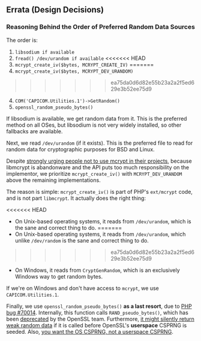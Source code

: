 ## Errata (Design Decisions)

### Reasoning Behind the Order of Preferred Random Data Sources

The order is:

 1. `libsodium if available`
 2. `fread() /dev/urandom if available`
<<<<<<< HEAD
 3. `mcrypt_create_iv($bytes, MCRYPT_CREATE_IV)`
=======
 3. `mcrypt_create_iv($bytes, MCRYPT_DEV_URANDOM)`
>>>>>>> ea75da0d6d82e55b23a2a2f5ed629e3b52ee75d9
 4. `COM('CAPICOM.Utilities.1')->GetRandom()`
 5. `openssl_random_pseudo_bytes()`

If libsodium is available, we get random data from it. This is the preferred
method on all OSes, but libsodium is not very widely installed, so other
fallbacks are available.

Next, we read `/dev/urandom` (if it exists). This is the preferred file to read
for random data for cryptographic purposes for BSD and Linux.

Despite [strongly urging people not to use mcrypt in their projects](https://paragonie.com/blog/2015/05/if-you-re-typing-word-mcrypt-into-your-code-you-re-doing-it-wrong),
because libmcrypt is abandonware and the API puts too much responsibility on the
implementor, we prioritize `mcrypt_create_iv()` with `MCRYPT_DEV_URANDOM` above
the remaining implementations.

The reason is simple: `mcrypt_create_iv()` is part of PHP's `ext/mcrypt` code,
and is not part `libmcrypt`. It actually does the right thing:

<<<<<<< HEAD
 * On Unix-based operating systems, it reads from `/dev/urandom`, which is the
   sane and correct thing to do.
=======
 * On Unix-based operating systems, it reads from `/dev/urandom`, which unlike `/dev/random`
   is the sane and correct thing to do.
>>>>>>> ea75da0d6d82e55b23a2a2f5ed629e3b52ee75d9
 * On Windows, it reads from `CryptGenRandom`, which is an exclusively Windows
   way to get random bytes.

If we're on Windows and don't have access to `mcrypt`, we use `CAPICOM.Utilities.1`.

Finally, we use `openssl_random_pseudo_bytes()` **as a last resort**, due to
[PHP bug #70014](https://bugs.php.net/bug.php?id=70014). Internally, this 
function calls `RAND_pseudo_bytes()`, which has been [deprecated](https://github.com/paragonie/random_compat/issues/5)
by the OpenSSL team. Furthermore, [it might silently return weak random data](https://github.com/paragonie/random_compat/issues/6#issuecomment-119564973)
if it is called before OpenSSL's **userspace** CSPRNG is seeded. Also, 
[you want the OS CSPRNG, not a userspace CSPRNG](http://sockpuppet.org/blog/2014/02/25/safely-generate-random-numbers/).
